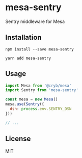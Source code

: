 # mesa-sentry
Sentry middleware for Mesa

## Installation
```
npm install --save mesa-sentry

yarn add mesa-sentry
```

## Usage
```js
import Mesa from '@cryb/mesa'
import Sentry from 'mesa-sentry'

const mesa = new Mesa()
mesa.use(Sentry({
  dsn: process.env.SENTRY_DSN
}))

// ...
```

## License
MIT
